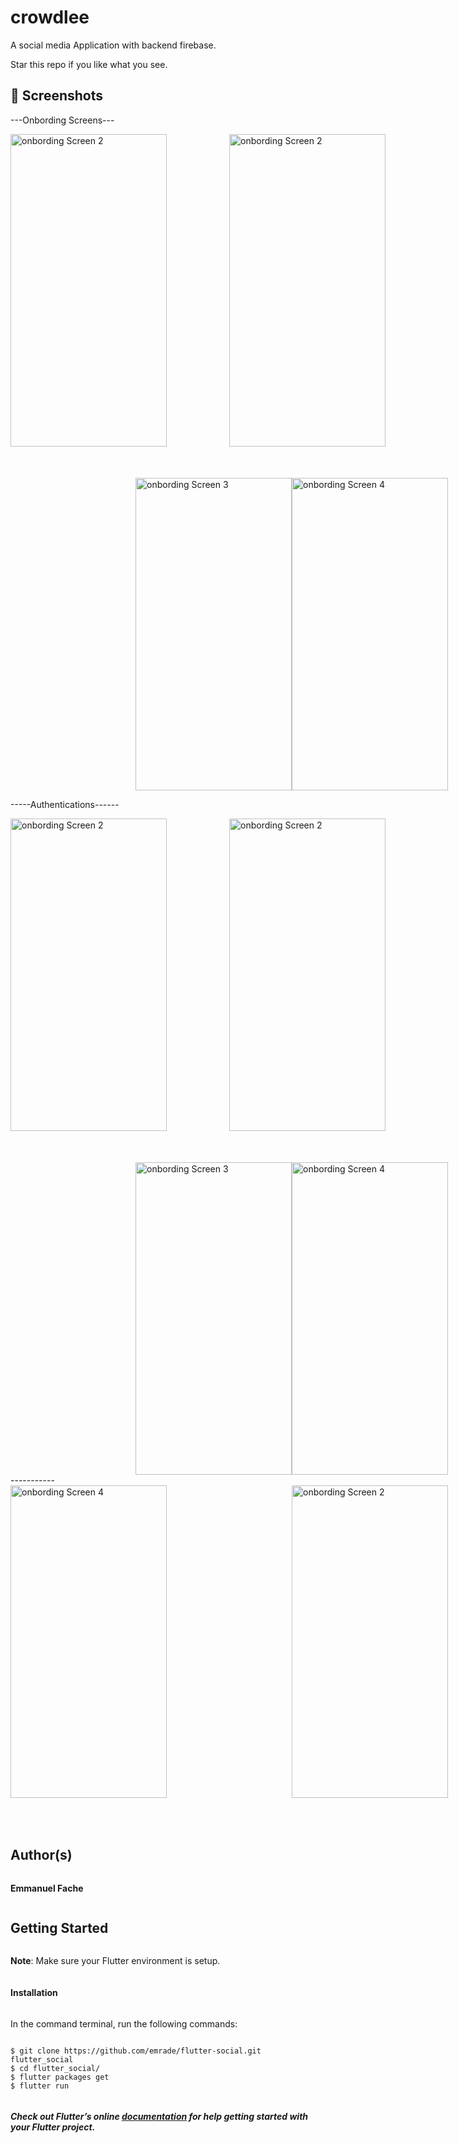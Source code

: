 # crowdlee

A social media Application with backend firebase.



Star this repo if you like what you see.


## 📸 Screenshots
---Onbording Screens---
<div style="display:flex;flex-direction:column;">
<div style="display:flex;margin-bottom:50px;">

<img src="https://user-images.githubusercontent.com/62006307/223393100-0f56b6e0-cdf0-47c9-b10b-97d0387248f2.png" alt="onbording Screen 2" style="width:250px;height:500px;margin-right:100px;">

  <img src="https://user-images.githubusercontent.com/62006307/223388302-75bbe25e-dc9e-4201-9765-3a495c34e2be.png" alt="onbording Screen 2" style="width:250px;height:500px;margin-right:100px;">
  
  
</div>

<div style="display:flex;">
  <img src="https://user-images.githubusercontent.com/62006307/223388332-14c480c8-103a-46af-a6ae-2f18246e614f.png" alt="onbording Screen 3" style="width:250px;height:500px;margin-left:200px;">
  <img src="https://user-images.githubusercontent.com/62006307/223388347-0ac27def-e4bf-488c-90b9-ad25bca48c97.png" alt="onbording Screen 4" style="width:250px;height:500px;margin-right:200px;">
  
</div>
</div>

 -----Authentications------
<div style="display:flex;flex-direction:column;">
<div style="display:flex;margin-bottom:50px;">

<img src="https://user-images.githubusercontent.com/62006307/223388379-de507560-6019-4d51-ad94-256819e193b9.png" alt="onbording Screen 2" style="width:250px;height:500px;margin-right:100px;">

  <img src="https://user-images.githubusercontent.com/62006307/223388391-eaf11620-949c-4342-b73b-0f2db6829654.png" alt="onbording Screen 2" style="width:250px;height:500px;margin-right:100px;">
  
  
</div>

<div style="display:flex;">
  <img src="https://user-images.githubusercontent.com/62006307/223388395-b66b6c09-9c17-4de1-90b9-684ba2bdf482.png" alt="onbording Screen 3" style="width:250px;height:500px;margin-left:200px;">
  <img src="https://user-images.githubusercontent.com/62006307/223388422-c96514ea-b307-4c8f-876a-0b626840eeee.png" alt="onbording Screen 4" style="width:250px;height:500px;margin-right:200px;">
  
</div>
</div>
-----------
<div style="display:flex;flex-direction:column;">
<div style="display:flex;margin-bottom:50px;">

<img src="https://user-images.githubusercontent.com/62006307/223388430-51f3def5-9101-4fec-bf07-40e50855bc00.png" alt="onbording Screen 4" style="width:250px;height:500px;margin-right:200px;">

  <img src="https://user-images.githubusercontent.com/62006307/223403087-2f469524-21d0-4098-a362-6bec43dd1dc5.png" alt="onbording Screen 2" style="width:250px;height:500px;margin-right:100px;">
  
  

</div>


## Author(s)
**Emmanuel Fache**

## Getting Started

**Note**: Make sure your Flutter environment is setup.
#### Installation

In the command terminal, run the following commands:

    $ git clone https://github.com/emrade/flutter-social.git flutter_social
    $ cd flutter_social/
    $ flutter packages get
    $ flutter run

##### Check out Flutter’s online [documentation](http://flutter.io/) for help getting started with your Flutter project.


